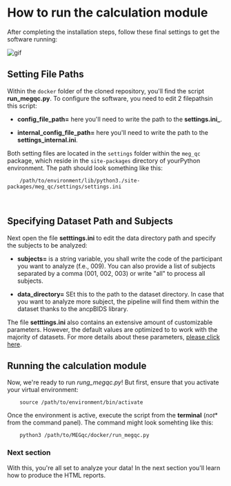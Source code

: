 # How to run the calculation module

After completing the installation steps, follow these final settings to get the software running:

![gif](https://c.tenor.com/MsuBYU4-fI0AAAAM/confused-math.gif)

## Setting File Paths

Within the `docker` folder of the cloned repository, you'll find the script **run_megqc.py**. To configure the software, you need to edit 2 filepathsin this script:
- **config_file_path=** here you'll need to write the path to the **settings.ini_**.

- **internal_config_file_path=** here you'll need to write the path to the **settings_internal.ini**.

Both setting files are located in  the `settings` folder within the `meg_qc` package, which reside in the `site-packages` directory of yourPython  environment. The path should look something like this:

        /path/to/environment/lib/python3./site-packages/meg_qc/settings/settings.ini

<br>

## Specifying Dataset Path and Subjects

Next open the file **setttings.ini** to edit the data directory path and specify the subjects to be analyzed:

- **subjects=** is a string variable, you shall write the code of the participant you want to analyze (f.e., 009). You can also provide a list of subjects separated by a comma (001, 002, 003) or write "all" to process all subjects.

- **data_directory=** SEt this to the path to the dataset directory. In case that you want to analyze more subject, the pipeline will find them within the dataset thanks to the ancpBIDS library. 

The file **setttings.ini** also contains an extensive amount of customizable parameters. However, the default values are optimized to to work with the majority of datasets. For more details about these parameters, [please click here](settings_explanations.md).


## Running the calculation module

Now, we're ready to run *rung_megqc.py*! But first, ensure that you activate your virtual environment:

        source /path/to/environment/bin/activate


Once the environment is active, execute the script from the **terminal** (*not** from the command panel). The command might look somehting like this:

        python3 /path/to/MEGqc/docker/run_megqc.py

### Next section
With this, you're all set to analyze your data! In the next section you'll learn how to produce the HTML reports.   